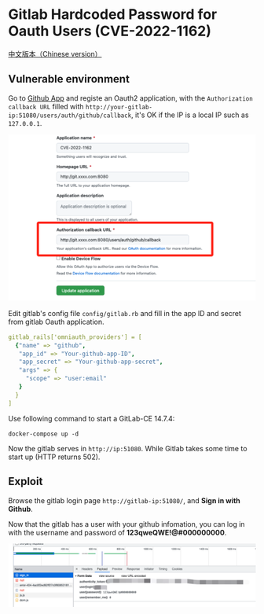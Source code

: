 # Gitlab Hardcoded Password for Oauth Users (CVE-2022-1162)

[中文版本（Chinese version）](./README.zh-cn.md)

## Vulnerable environment

Go to [Github App](https://github.com/settings/applications/new) and registe an Oauth2 application, with the `Authorization callback URL` filled with `http://your-gitlab-ip:51080/users/auth/github/callback`, it's OK if the IP is a local IP such as `127.0.0.1`.

![](./1.png)

Edit gitlab's config file `config/gitlab.rb` and fill in the app ID and secret from gitlab Oauth application.

```yml
gitlab_rails['omniauth_providers'] = [
  {"name" => "github",
   "app_id" => "Your-github-app-ID",
   "app_secret" => "Your-github-app-secret",
   "args" => {
     "scope" => "user:email"
   }
  }
]
```

Use following command to start a GitLab-CE 14.7.4:

```shell
docker-compose up -d
```

Now the gitlab serves in `http://ip:51080`. While Gitlab takes some time to start up (HTTP returns 502).

## Exploit

Browse the gitlab login page `http://gitlab-ip:51080/`, and **Sign in with Github**.

Now that the gitlab has a user with your github infomation, you can log in with the username and password of **123qweQWE!@#000000000**.

![](2.png)
